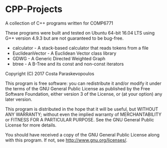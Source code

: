 # CPP-Projects
A collection of C++ programs written for COMP6771

These programs were built and tested on Ubuntu 64-bit 16.04 LTS using G++ version 4.9.3 but are not guaranteed to be bug-free.

* calculator - A stack-based calculator that reads tokens from a file
* EuclideanVector - A Euclidean Vector class library
* GDWG - A Generic Directed Weighted Graph
* btree - A B-Tree and its const and non-const iterators

Copyright (C) 2017 Costa Paraskevopoulos

This program is free software: you can redistribute it and/or modify it under the terms of the GNU General Public License as published by the Free Software Foundation, either version 3 of the License, or (at your option) any later version.

This program is distributed in the hope that it will be useful, but WITHOUT ANY WARRANTY; without even the implied warranty of MERCHANTABILITY or FITNESS FOR A PARTICULAR PURPOSE. See the GNU General Public License for more details.

You should have received a copy of the GNU General Public License along with this program. If not, see http://www.gnu.org/licenses/.

